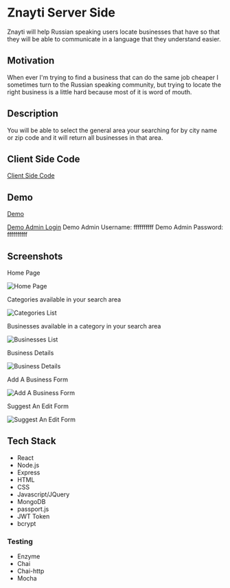 # Znayti Server Side

Znayti will help Russian speaking users locate businesses that have so that they will be able to communicate in a language that they understand easier.

## Motivation

When ever I'm trying to find a business that can do the same job cheaper I sometimes turn to the Russian speaking community, but trying to locate the right business is a little hard because most of it is word of mouth.

## Description

You will be able to select the general area your searching for by city name or zip code and it will return all businesses in that area.

## Client Side Code

[Client Side Code](https://github.com/rusye/znayti-client)

## Demo

[Demo](https://safe-shore-26648.herokuapp.com/)

[Demo Admin Login](https://safe-shore-26648.herokuapp.com/bigboss/login)
Demo Admin Username: ffffffffff
Demo Admin Password: ffffffffff

## Screenshots

Home Page

![Home Page](https://github.com/rusye/znayti-server/blob/master/screenshots/home.png)

Categories available in your search area

![Categories List](https://github.com/rusye/znayti-server/blob/master/screenshots/categoriesList.png)

Businesses available in a category in your search area

![Businesses List](https://github.com/rusye/znayti-server/blob/master/screenshots/businessesList.png)

Business Details

![Business Details](https://github.com/rusye/znayti-server/blob/master/screenshots/businessResult.png)

Add A Business Form

![Add A Business Form](https://github.com/rusye/znayti-server/blob/master/screenshots/addABusinessForm.png)

Suggest An Edit Form

![Suggest An Edit Form](https://github.com/rusye/znayti-server/blob/master/screenshots/suggestAnEditForm.png)

## Tech Stack
* React
* Node.js
* Express
* HTML
* CSS
* Javascript/JQuery
* MongoDB
* passport.js
* JWT Token
* bcrypt

### Testing

* Enzyme
* Chai
* Chai-http
* Mocha